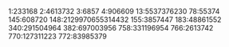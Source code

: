 1:233168
2:4613732
3:6857
4:906609
13:5537376230
78:55374
145:608720
148:2129970655314432
155:3857447
183:48861552
340:291504964
382:697003956
758:331196954
766:2613742
770:127311223
772:83985379
